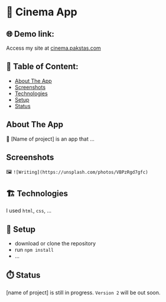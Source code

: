 # :movie_camera: Cinema App


## :globe_with_meridians: Demo link:
Access my site at [cinema.pakstas.com](http://cinema.pakstas.com)


## :file_folder: Table of Content: 

- [About The App ](#about-the-app)
- [Screenshots](#screenshots)
- [Technologies](#:building_construction:-technologies)
- [Setup](#setup)
- [Status](#status)


## About The App 
:page_with_curl: [Name of project] is an app that ...


## Screenshots 

:framed_picture: `![Writing](https://unsplash.com/photos/VBPzRgd7gfc)`


## :building_construction: Technologies 
I used `html`, `css`, ...


## :wrench: Setup 
- download or clone the repository
- run `npm install`
- ...


## :stopwatch: Status 
[name of project] is still in progress. `Version 2` will be out soon.
